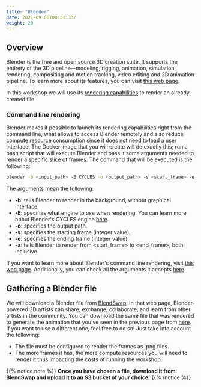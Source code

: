 ```yaml
---
title: "Blender"
date: 2021-09-06T08:51:33Z
weight: 20
---
```


## Overview

Blender is the free and open source 3D creation suite. It supports the entirety of the 3D pipeline—modeling, rigging, animation, simulation, rendering, compositing and motion tracking, video editing and 2D animation pipeline. To learn more about its features, you can visit [this web page](https://www.blender.org/features/).

In this workshop we will use its [rendering capabilities](https://www.blender.org/features/rendering/) to render an already created file.

### Command line rendering

Blender makes it possible to launch its rendering capabilities right from the command line, what allows to access Blender remotely and also reduce compute resource consumption since it does not need to load a user interface. The Docker image that you will create will do exactly this; run a bash script that will execute Blender and pass it some arguments needed to render a specific slice of frames. The command that will be executed is the following:

```bash
blender -b <input_path> -E CYCLES -o <output_path> -s <start_frame> -e <end_frame> -a
```

The arguments mean the following:

- **-b**: tells Blender to render in the background, without graphical interface.
- **-E**: specifies what engine to use when rendering. You can learn more about Blender's CYCLES engine [here](https://www.blender.org/features/rendering/#cycles).
- **-o**: specifies the output path.
- **-s**: specifies the starting frame (integer value).
- **-e**: specifies the ending frame (integer value).
- **-a**: tells Blender to render from <start_frame> to <end_frame>, both inclusive.

If you want to learn more about Blender's command line rendering, visit [this web page](https://docs.blender.org/manual/en/latest/advanced/command_line/render.html). Additionally, you can check all the arguments it accepts [here](https://docs.blender.org/manual/en/latest/advanced/command_line/arguments.html).

## Gathering a Blender file

We will download a Blender file from [BlendSwap](https://blendswap.com/categories). In that web page, Blender-powered 3D artists can share, exchange, collaborate, and learn from other artists in the community. You can download the same file that was rendered to generate the animation that you've seen in the previous page from [here](https://blendswap.com/blend/28661). If you want to use a different one, feel free to do so! Just take into account the following:

- The file must be configured to render the frames as .png files.
- The more frames it has, the more compute resources you will need to render it thus impacting the costs of running the workshop.

{{% notice note %}}
**Once you have chosen a file, download it from BlendSwap and upload it to an S3 bucket of your choice.**
{{% /notice %}}
